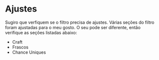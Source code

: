 # Ajustes
Sugiro que verfiquem se o filtro precisa de ajustes. Várias seções do filtro foram ajustadas para o meu gosto. O seu pode ser diferente, então verifique as seções listadas abaixo:

* Craft
* Frascos
* Chance Uniques